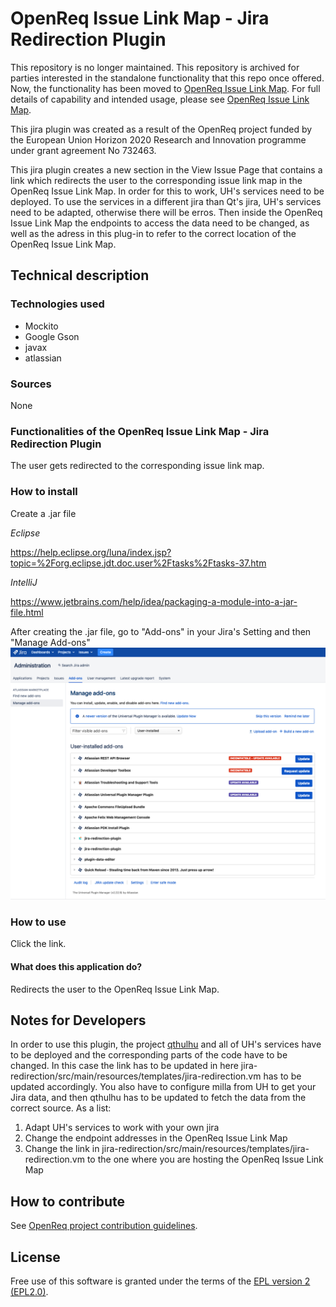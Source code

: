 # OpenReq Issue Link Map - Jira Redirection Plugin

This repository is no longer maintained. This repository is archived for parties interested in the standalone functionality that this repo once offered. Now, the functionality has been moved to [OpenReq Issue Link Map](https://github.com/OpenReqEU/issuelinkmap-jira-plugin). For full details of capability and intended usage, please see [OpenReq Issue Link Map](https://github.com/OpenReqEU/issuelinkmap-jira-plugin).

This jira plugin was created as a result of the OpenReq project funded by the European Union Horizon 2020 Research and Innovation programme under grant agreement No 732463.

This jira plugin creates a new section in the View Issue Page that contains a link which redirects the user to the corresponding issue link map in the OpenReq Issue Link Map. In order for this to work, UH's services need to be deployed. To use the services in a different jira than Qt's jira, UH's services need to be adapted, otherwise there will be erros. Then inside the OpenReq Issue Link Map the endpoints to access the data need to be changed, as well as the adress in this plug-in to refer to the correct location of the OpenReq Issue Link Map.

## Technical description
### Technologies used
- Mockito
- Google Gson
- javax
- atlassian

### Sources
None

### Functionalities of the OpenReq Issue Link Map - Jira Redirection Plugin
The user gets redirected to the corresponding issue link map.

### How to install
Create a .jar file 

_Eclipse_

https://help.eclipse.org/luna/index.jsp?topic=%2Forg.eclipse.jdt.doc.user%2Ftasks%2Ftasks-37.htm

_IntelliJ_

https://www.jetbrains.com/help/idea/packaging-a-module-into-a-jar-file.html

After creating the .jar file, go to "Add-ons" in your Jira's Setting and then "Manage Add-ons"
![ManageAddOns](https://github.com/OpenReqEU/jira-redirection/blob/master/pics/Jira-Manage-Addons.png)

### How to use
Click the link.

#### What does this application do?
Redirects the user to the OpenReq Issue Link Map.

## Notes for Developers
In order to use this plugin, the project [qthulhu](https://github.com/OpenReqEU/qthulhu) and all of UH's services have to be deployed and the corresponding parts of the code have to be changed. In this case the link has to be updated in here jira-redirection/src/main/resources/templates/jira-redirection.vm has to be updated accordingly. You also have to configure milla from UH to get your Jira data, and then qthulhu has to be updated to fetch the data from the correct source. As a list:
1. Adapt UH's services to work with your own jira
2. Change the endpoint addresses in the OpenReq Issue Link Map
3. Change the link in jira-redirection/src/main/resources/templates/jira-redirection.vm to the one where you are hosting the OpenReq Issue Link Map

## How to contribute
See [OpenReq project contribution guidelines](https://github.com/OpenReqEU/OpenReq/blob/master/CONTRIBUTING.md). 

## License
Free use of this software is granted under the terms of the [EPL version 2 (EPL2.0)](https://www.eclipse.org/legal/epl-2.0/).
